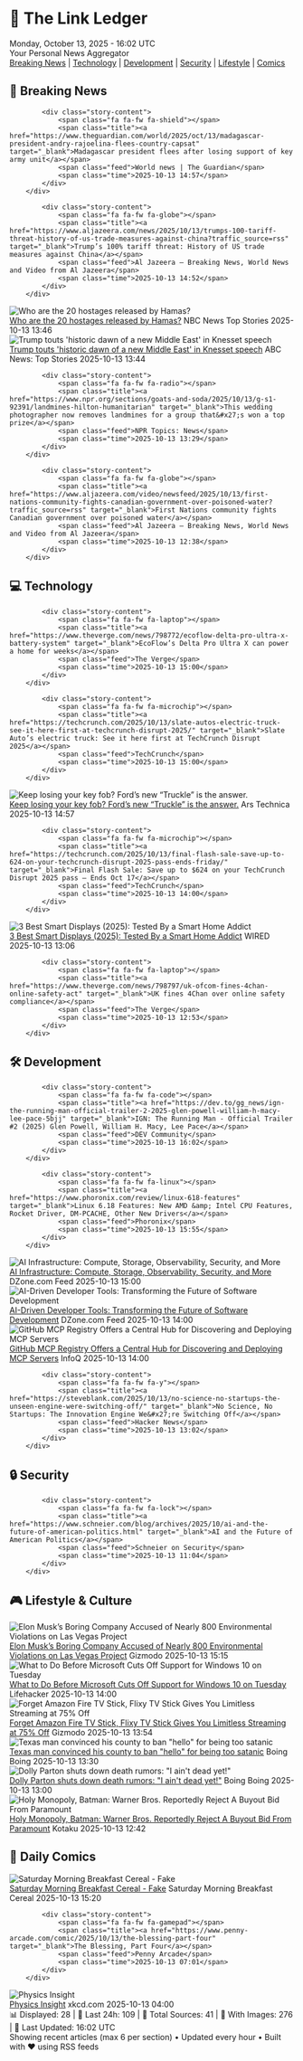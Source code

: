 <!-- Processing 54 RSS feeds at 2025-10-13 16:02:39 UTC -->
<!-- Processing: Saturday Morning Breakfast Cereal -->
<!-- Processing: Penny Arcade -->
<!-- Processing: Poorly Drawn Lines -->
<!-- Processing: Garfield -->
<!-- Processing: Dilbert -->
<!-- Processing: Cyanide & Happiness -->
<!-- Processing: Questionable Content -->
<!-- Processing: Dinosaur Comics -->
<!-- Processing: CNN Breaking News -->
<!-- Processing: BBC Breaking News -->
<!-- Processing: Reuters Top News -->
<!-- Processing: Reuters World News -->
<!-- Processing: Guardian World News -->
<!-- Processing: Sky News World -->
<!-- Processing: TechCrunch -->
<!-- Processing: O'Reilly Radar -->
<!-- Processing: Hacker News -->
<!-- Processing: Dev.to -->
<!-- Processing: Phoronix Linux News -->
<!-- Processing: It's FOSS -->
<!-- Processing: OMG! Ubuntu -->
<!-- Processing: Red Hat Blog -->
<!-- Processing: GitLab Blog -->
<!-- Processing: DZone -->
<!-- Processing: Martin Fowler -->
<!-- Processing: The Pragmatic Engineer -->
<!-- Processing: Gizmodo -->
<!-- Processing: Krebs on Security -->
<!-- Processing: Schneier on Security -->
<!-- Generated 8 new posts out of 29 feeds processed -->
<div class="newspaper-header">
    <h1 class="newspaper-title">📰 The Link Ledger</h1>
    <div class="newspaper-date">Monday, October 13, 2025 - 16:02 UTC</div>
    <div class="newspaper-subtitle">Your Personal News Aggregator</div>
</div>

<div class="newspaper-nav">
    <a href="#breaking">Breaking News</a> |
    <a href="#tech">Technology</a> |
    <a href="#dev">Development</a> |
    <a href="#security">Security</a> |
    <a href="#lifestyle">Lifestyle</a> |
    <a href="#webcomics">Comics</a>
</div>

<div class="news-section breaking-news" id="breaking">
<h2 class="section-header">🚨 Breaking News</h2>
<div class="stories-container">
<div class="story">
            
            <div class="story-content">
                <span class="fa fa-fw fa-shield"></span>
                <span class="title"><a href="https://www.theguardian.com/world/2025/oct/13/madagascar-president-andry-rajoelina-flees-country-capsat" target="_blank">Madagascar president flees after losing support of key army unit</a></span>
                <span class="feed">World news | The Guardian</span>
                <span class="time">2025-10-13 14:57</span>
            </div>
        </div>
<div class="story">
            
            <div class="story-content">
                <span class="fa fa-fw fa-globe"></span>
                <span class="title"><a href="https://www.aljazeera.com/news/2025/10/13/trumps-100-tariff-threat-history-of-us-trade-measures-against-china?traffic_source=rss" target="_blank">Trump’s 100% tariff threat: History of US trade measures against China</a></span>
                <span class="feed">Al Jazeera – Breaking News, World News and Video from Al Jazeera</span>
                <span class="time">2025-10-13 14:52</span>
            </div>
        </div>
<div class="story">
            <img src="https://media-cldnry.s-nbcnews.com/image/upload/t_fit_1500w/rockcms/2025-10/251013-released-hostages-lr-01748d.jpg" alt="Who are the 20 hostages released by Hamas?" class="story-image" loading="lazy" onerror="this.style.display='none'">
            <div class="story-content">
                <span class="fa fa-fw fa-broadcast-tower"></span>
                <span class="title"><a href="https://www.nbcnews.com/world/middle-east/israel-hamas-gaza-who-are-20-surviving-hostages-rcna237251" target="_blank">Who are the 20 hostages released by Hamas?</a></span>
                <span class="feed">NBC News Top Stories</span>
                <span class="time">2025-10-13 13:46</span>
            </div>
        </div>
<div class="story">
            <img src="https://s.abcnews.com/images/International/donald-trump-14-gty-gmh-251013_1760354697686_hpMain_4x3t_384.jpg" alt="Trump touts &#x27;historic dawn of a new Middle East&#x27; in Knesset speech" class="story-image" loading="lazy" onerror="this.style.display='none'">
            <div class="story-content">
                <span class="fa fa-fw fa-tv"></span>
                <span class="title"><a href="https://abcnews.go.com/International/trump-tout-historic-dawn-new-middle-east-knesset/story?id=126462793" target="_blank">Trump touts &#x27;historic dawn of a new Middle East&#x27; in Knesset speech</a></span>
                <span class="feed">ABC News: Top Stories</span>
                <span class="time">2025-10-13 13:44</span>
            </div>
        </div>
<div class="story">
            
            <div class="story-content">
                <span class="fa fa-fw fa-radio"></span>
                <span class="title"><a href="https://www.npr.org/sections/goats-and-soda/2025/10/13/g-s1-92391/landmines-hilton-humanitarian" target="_blank">This wedding photographer now removes landmines for a group that&#x27;s won a top prize</a></span>
                <span class="feed">NPR Topics: News</span>
                <span class="time">2025-10-13 13:29</span>
            </div>
        </div>
<div class="story">
            
            <div class="story-content">
                <span class="fa fa-fw fa-globe"></span>
                <span class="title"><a href="https://www.aljazeera.com/video/newsfeed/2025/10/13/first-nations-community-fights-canadian-government-over-poisoned-water?traffic_source=rss" target="_blank">First Nations community fights Canadian government over poisoned water</a></span>
                <span class="feed">Al Jazeera – Breaking News, World News and Video from Al Jazeera</span>
                <span class="time">2025-10-13 12:38</span>
            </div>
        </div>
</div>
</div>
<div class="news-section tech-news" id="tech">
<h2 class="section-header">💻 Technology</h2>
<div class="stories-container">
<div class="story">
            
            <div class="story-content">
                <span class="fa fa-fw fa-laptop"></span>
                <span class="title"><a href="https://www.theverge.com/news/798772/ecoflow-delta-pro-ultra-x-battery-system" target="_blank">EcoFlow’s Delta Pro Ultra X can power a home for weeks</a></span>
                <span class="feed">The Verge</span>
                <span class="time">2025-10-13 15:00</span>
            </div>
        </div>
<div class="story">
            
            <div class="story-content">
                <span class="fa fa-fw fa-microchip"></span>
                <span class="title"><a href="https://techcrunch.com/2025/10/13/slate-autos-electric-truck-see-it-here-first-at-techcrunch-disrupt-2025/" target="_blank">Slate Auto’s electric truck: See it here first at TechCrunch Disrupt 2025</a></span>
                <span class="feed">TechCrunch</span>
                <span class="time">2025-10-13 15:00</span>
            </div>
        </div>
<div class="story">
            <img src="https://cdn.arstechnica.net/wp-content/uploads/2025/10/Truckle_7-500x500.jpg" alt="Keep losing your key fob? Ford’s new “Truckle” is the answer." class="story-image" loading="lazy" onerror="this.style.display='none'">
            <div class="story-content">
                <span class="fa fa-fw fa-cog"></span>
                <span class="title"><a href="https://arstechnica.com/cars/2025/10/keep-losing-your-key-fob-fords-new-truckle-is-the-answer/" target="_blank">Keep losing your key fob? Ford’s new “Truckle” is the answer.</a></span>
                <span class="feed">Ars Technica</span>
                <span class="time">2025-10-13 14:57</span>
            </div>
        </div>
<div class="story">
            
            <div class="story-content">
                <span class="fa fa-fw fa-microchip"></span>
                <span class="title"><a href="https://techcrunch.com/2025/10/13/final-flash-sale-save-up-to-624-on-your-techcrunch-disrupt-2025-pass-ends-friday/" target="_blank">Final Flash Sale: Save up to $624 on your TechCrunch Disrupt 2025 pass — Ends Oct 17</a></span>
                <span class="feed">TechCrunch</span>
                <span class="time">2025-10-13 14:00</span>
            </div>
        </div>
<div class="story">
            <img src="https://media.wired.com/photos/68645ab469fff38262c0c632/master/pass/These%20Are%20Our%20Favorite%20Smart%20Displays.png" alt="3 Best Smart Displays (2025): Tested By a Smart Home Addict" class="story-image" loading="lazy" onerror="this.style.display='none'">
            <div class="story-content">
                <span class="fa fa-fw fa-bolt"></span>
                <span class="title"><a href="https://www.wired.com/gallery/best-smart-displays/" target="_blank">3 Best Smart Displays (2025): Tested By a Smart Home Addict</a></span>
                <span class="feed">WIRED</span>
                <span class="time">2025-10-13 13:06</span>
            </div>
        </div>
<div class="story">
            
            <div class="story-content">
                <span class="fa fa-fw fa-laptop"></span>
                <span class="title"><a href="https://www.theverge.com/news/798797/uk-ofcom-fines-4chan-online-safety-act" target="_blank">UK fines 4Chan over online safety compliance</a></span>
                <span class="feed">The Verge</span>
                <span class="time">2025-10-13 12:53</span>
            </div>
        </div>
</div>
</div>
<div class="news-section dev-news" id="dev">
<h2 class="section-header">🛠️ Development</h2>
<div class="stories-container">
<div class="story">
            
            <div class="story-content">
                <span class="fa fa-fw fa-code"></span>
                <span class="title"><a href="https://dev.to/gg_news/ign-the-running-man-official-trailer-2-2025-glen-powell-william-h-macy-lee-pace-5bjj" target="_blank">IGN: The Running Man - Official Trailer #2 (2025) Glen Powell, William H. Macy, Lee Pace</a></span>
                <span class="feed">DEV Community</span>
                <span class="time">2025-10-13 16:02</span>
            </div>
        </div>
<div class="story">
            
            <div class="story-content">
                <span class="fa fa-fw fa-linux"></span>
                <span class="title"><a href="https://www.phoronix.com/review/linux-618-features" target="_blank">Linux 6.18 Features: New AMD &amp; Intel CPU Features, Rocket Driver, DM-PCACHE, Other New Drivers</a></span>
                <span class="feed">Phoronix</span>
                <span class="time">2025-10-13 15:55</span>
            </div>
        </div>
<div class="story">
            <img src="https://dz2cdn1.dzone.com/thumbnail?fid=18696359&w=600" alt="AI Infrastructure: Compute, Storage, Observability, Security, and More" class="story-image" loading="lazy" onerror="this.style.display='none'">
            <div class="story-content">
                <span class="fa fa-fw fa-newspaper"></span>
                <span class="title"><a href="https://dzone.com/articles/ai-infrastructure-compute-storage-observability" target="_blank">AI Infrastructure: Compute, Storage, Observability, Security, and More</a></span>
                <span class="feed">DZone.com Feed</span>
                <span class="time">2025-10-13 15:00</span>
            </div>
        </div>
<div class="story">
            <img src="https://dz2cdn1.dzone.com/thumbnail?fid=18693668&w=600" alt="AI-Driven Developer Tools: Transforming the Future of Software Development" class="story-image" loading="lazy" onerror="this.style.display='none'">
            <div class="story-content">
                <span class="fa fa-fw fa-newspaper"></span>
                <span class="title"><a href="https://dzone.com/articles/ai-driven-developer-tools" target="_blank">AI-Driven Developer Tools: Transforming the Future of Software Development</a></span>
                <span class="feed">DZone.com Feed</span>
                <span class="time">2025-10-13 14:00</span>
            </div>
        </div>
<div class="story">
            <img src="https://res.infoq.com/news/2025/10/github-mcp-registry/en/headerimage/github-mcp-registry-1760358548042.jpeg" alt="GitHub MCP Registry Offers a Central Hub for Discovering and Deploying MCP Servers" class="story-image" loading="lazy" onerror="this.style.display='none'">
            <div class="story-content">
                <span class="fa fa-fw fa-info-circle"></span>
                <span class="title"><a href="https://www.infoq.com/news/2025/10/github-mcp-registry/?utm_campaign=infoq_content&utm_source=infoq&utm_medium=feed&utm_term=global" target="_blank">GitHub MCP Registry Offers a Central Hub for Discovering and Deploying MCP Servers</a></span>
                <span class="feed">InfoQ</span>
                <span class="time">2025-10-13 14:00</span>
            </div>
        </div>
<div class="story">
            
            <div class="story-content">
                <span class="fa fa-fw fa-y"></span>
                <span class="title"><a href="https://steveblank.com/2025/10/13/no-science-no-startups-the-unseen-engine-were-switching-off/" target="_blank">No Science, No Startups: The Innovation Engine We&#x27;re Switching Off</a></span>
                <span class="feed">Hacker News</span>
                <span class="time">2025-10-13 13:02</span>
            </div>
        </div>
</div>
</div>
<div class="news-section security-news" id="security">
<h2 class="section-header">🔒 Security</h2>
<div class="stories-container">
<div class="story">
            
            <div class="story-content">
                <span class="fa fa-fw fa-lock"></span>
                <span class="title"><a href="https://www.schneier.com/blog/archives/2025/10/ai-and-the-future-of-american-politics.html" target="_blank">AI and the Future of American Politics</a></span>
                <span class="feed">Schneier on Security</span>
                <span class="time">2025-10-13 11:04</span>
            </div>
        </div>
</div>
</div>
<div class="news-section lifestyle-news" id="lifestyle">
<h2 class="section-header">🎮 Lifestyle & Culture</h2>
<div class="stories-container">
<div class="story">
            <img src="https://gizmodo.com/app/uploads/2023/03/7bc27848612c2cfd43b08597a47ecd50-1024x683.jpg" alt="Elon Musk’s Boring Company Accused of Nearly 800 Environmental Violations on Las Vegas Project" class="story-image" loading="lazy" onerror="this.style.display='none'">
            <div class="story-content">
                <span class="fa fa-fw fa-computer"></span>
                <span class="title"><a href="https://gizmodo.com/elon-musks-boring-company-accused-of-nearly-800-environmental-violations-on-las-vegas-project-2000671820" target="_blank">Elon Musk’s Boring Company Accused of Nearly 800 Environmental Violations on Las Vegas Project</a></span>
                <span class="feed">Gizmodo</span>
                <span class="time">2025-10-13 15:15</span>
            </div>
        </div>
<div class="story">
            <img src="https://lifehacker.com/imagery/articles/01JYKW5CHJ5W0VMC8STAYW46FR/hero-image.png" alt="What to Do Before Microsoft Cuts Off Support for Windows 10 on Tuesday" class="story-image" loading="lazy" onerror="this.style.display='none'">
            <div class="story-content">
                <span class="fa fa-fw fa-life-ring"></span>
                <span class="title"><a href="https://lifehacker.com/tech/extra-year-windows-10-security-updates?utm_medium=RSS" target="_blank">What to Do Before Microsoft Cuts Off Support for Windows 10 on Tuesday</a></span>
                <span class="feed">Lifehacker</span>
                <span class="time">2025-10-13 14:00</span>
            </div>
        </div>
<div class="story">
            <img src="https://gizmodo.com/app/uploads/2025/10/Flixy-1280x853.jpg" alt="Forget Amazon Fire TV Stick, Flixy TV Stick Gives You Limitless Streaming at 75% Off" class="story-image" loading="lazy" onerror="this.style.display='none'">
            <div class="story-content">
                <span class="fa fa-fw fa-computer"></span>
                <span class="title"><a href="https://gizmodo.com/forget-amazon-fire-tv-stick-flixy-tv-stick-gives-you-limitless-streaming-at-75-off-2000671726" target="_blank">Forget Amazon Fire TV Stick, Flixy TV Stick Gives You Limitless Streaming at 75% Off</a></span>
                <span class="feed">Gizmodo</span>
                <span class="time">2025-10-13 13:54</span>
            </div>
        </div>
<div class="story">
            <img src="https://i0.wp.com/boingboing.net/wp-content/uploads/2023/10/devil-dog.jpeg?fit=1500%2C1000&amp;quality=60&amp;ssl=1" alt="Texas man convinced his county to ban &quot;hello&quot; for being too satanic" class="story-image" loading="lazy" onerror="this.style.display='none'">
            <div class="story-content">
                <span class="fa fa-fw fa-arrow-right"></span>
                <span class="title"><a href="https://boingboing.net/2025/10/13/heaveno-vs-hello-the-bizarre-1990s-crusade-against-a-common-greeting.html" target="_blank">Texas man convinced his county to ban &quot;hello&quot; for being too satanic</a></span>
                <span class="feed">Boing Boing</span>
                <span class="time">2025-10-13 13:30</span>
            </div>
        </div>
<div class="story">
            <img src="https://i0.wp.com/boingboing.net/wp-content/uploads/2025/10/dolly-parton.jpg?fit=1200%2C960&amp;quality=60&amp;ssl=1" alt="Dolly Parton shuts down death rumors: &quot;I ain&#x27;t dead yet!&quot;" class="story-image" loading="lazy" onerror="this.style.display='none'">
            <div class="story-content">
                <span class="fa fa-fw fa-arrow-right"></span>
                <span class="title"><a href="https://boingboing.net/2025/10/13/dolly-parton-reassures-anxious-nation-with-proof-of-life.html" target="_blank">Dolly Parton shuts down death rumors: &quot;I ain&#x27;t dead yet!&quot;</a></span>
                <span class="feed">Boing Boing</span>
                <span class="time">2025-10-13 13:00</span>
            </div>
        </div>
<div class="story">
            <img src="https://kotaku.com/app/uploads/2025/10/warner-paramount.jpg" alt="Holy Monopoly, Batman: Warner Bros. Reportedly Reject A Buyout Bid From Paramount" class="story-image" loading="lazy" onerror="this.style.display='none'">
            <div class="story-content">
                <span class="fa fa-fw fa-gamepad"></span>
                <span class="title"><a href="https://kotaku.com/holy-monopoly-batman-warner-bros-reportedly-reject-a-buyout-bid-from-paramount-2000634581" target="_blank">Holy Monopoly, Batman: Warner Bros. Reportedly Reject A Buyout Bid From Paramount</a></span>
                <span class="feed">Kotaku</span>
                <span class="time">2025-10-13 12:42</span>
            </div>
        </div>
</div>
</div>
<div class="news-section webcomics-section" id="webcomics">
<h2 class="section-header">🎨 Daily Comics</h2>
<div class="stories-container">
<div class="story">
            <img src="https://www.smbc-comics.com/comics/1760333454-20251013.png" alt="Saturday Morning Breakfast Cereal - Fake" class="story-image" loading="lazy" onerror="this.style.display='none'">
            <div class="story-content">
                <span class="fa fa-fw fa-smile"></span>
                <span class="title"><a href="https://www.smbc-comics.com/comic/fake-2" target="_blank">Saturday Morning Breakfast Cereal - Fake</a></span>
                <span class="feed">Saturday Morning Breakfast Cereal</span>
                <span class="time">2025-10-13 15:20</span>
            </div>
        </div>
<div class="story">
            
            <div class="story-content">
                <span class="fa fa-fw fa-gamepad"></span>
                <span class="title"><a href="https://www.penny-arcade.com/comic/2025/10/13/the-blessing-part-four" target="_blank">The Blessing, Part Four</a></span>
                <span class="feed">Penny Arcade</span>
                <span class="time">2025-10-13 07:01</span>
            </div>
        </div>
<div class="story">
            <img src="https://imgs.xkcd.com/comics/physics_insight.png" alt="Physics Insight" class="story-image" loading="lazy" onerror="this.style.display='none'">
            <div class="story-content">
                <span class="fa fa-fw fa-laugh"></span>
                <span class="title"><a href="https://xkcd.com/3154/" target="_blank">Physics Insight</a></span>
                <span class="feed">xkcd.com</span>
                <span class="time">2025-10-13 04:00</span>
            </div>
        </div>
</div>
</div>

<div class="newspaper-footer">
    <div class="stats">
        📊 Displayed: 28 | 📅 Last 24h: 109 | 📡 Total Sources: 41 | 📸 With Images: 276 |
        🔄 Last Updated: 16:02 UTC
    </div>
    <div class="footer-note">
        Showing recent articles (max 6 per section) • Updated every hour • Built with ❤️ using RSS feeds
    </div>
</div>
